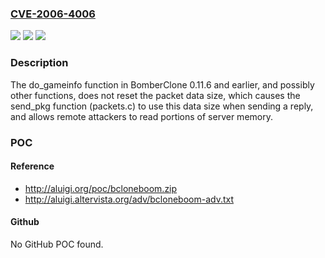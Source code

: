 ### [CVE-2006-4006](https://cve.mitre.org/cgi-bin/cvename.cgi?name=CVE-2006-4006)
![](https://img.shields.io/static/v1?label=Product&message=n%2Fa&color=blue)
![](https://img.shields.io/static/v1?label=Version&message=n%2Fa&color=blue)
![](https://img.shields.io/static/v1?label=Vulnerability&message=n%2Fa&color=brighgreen)

### Description

The do_gameinfo function in BomberClone 0.11.6 and earlier, and possibly other functions, does not reset the packet data size, which causes the send_pkg function (packets.c) to use this data size when sending a reply, and allows remote attackers to read portions of server memory.

### POC

#### Reference
- http://aluigi.org/poc/bcloneboom.zip
- http://aluigi.altervista.org/adv/bcloneboom-adv.txt

#### Github
No GitHub POC found.

